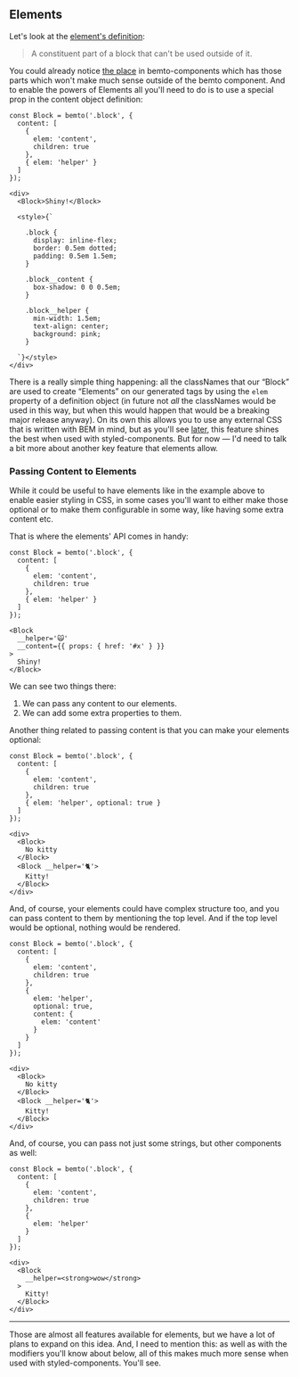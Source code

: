 ## Elements

Let's look at the [element's definition](https://en.bem.info/methodology/key-concepts/#element):

> A constituent part of a block that can't be used outside of it.

You could already notice [the place](#structure) in bemto-components which has those parts which won't make much sense outside of the bemto component. And to enable the powers of Elements all you'll need to do is to use a special prop in the content object definition:

    const Block = bemto('.block', {
      content: [
        {
          elem: 'content',
          children: true
        },
        { elem: 'helper' }
      ]
    });

    <div>
      <Block>Shiny!</Block>

      <style>{`

        .block {
          display: inline-flex;
          border: 0.5em dotted;
          padding: 0.5em 1.5em;
        }

        .block__content {
          box-shadow: 0 0 0.5em;
        }

        .block__helper {
          min-width: 1.5em;
          text-align: center;
          background: pink;
        }
        
      `}</style>
    </div>

There is a really simple thing happening: all the classNames that our “Block” are used to create “Elements” on our generated tags by using the `elem` property of a definition object (in future not _all_ the classNames would be used in this way, but when this would happen that would be a breaking major release anyway). On its own this allows you to use any external CSS that is written with BEM in mind, but as you'll see [later](#styled-components), this feature shines the best when used with styled-components. But for now — I'd need to talk a bit more about another key feature that elements allow.

### Passing Content to Elements

While it could be useful to have elements like in the example above to enable easier styling in CSS, in some cases you'll want to either make those optional or to make them configurable in some way, like having some extra content etc.

That is where the elements' API comes in handy:

    const Block = bemto('.block', {
      content: [
        {
          elem: 'content',
          children: true
        },
        { elem: 'helper' }
      ]
    });

    <Block
      __helper='🙀'
      __content={{ props: { href: '#x' } }}
    >
      Shiny!
    </Block>

We can see two things there:

1. We can pass any content to our elements.
2. We can add some extra properties to them.

Another thing related to passing content is that you can make your elements optional:

    const Block = bemto('.block', {
      content: [
        {
          elem: 'content',
          children: true
        },
        { elem: 'helper', optional: true }
      ]
    });

    <div>    
      <Block>
        No kitty
      </Block>
      <Block __helper='🐈'>
        Kitty!
      </Block>
    </div>

And, of course, your elements could have complex structure too, and you can pass content to them by mentioning the top level. And if the top level would be optional, nothing would be rendered.

    const Block = bemto('.block', {
      content: [
        {
          elem: 'content',
          children: true
        },
        { 
          elem: 'helper',
          optional: true,
          content: {
            elem: 'content'
          }
        }
      ]
    });

    <div>    
      <Block>
        No kitty
      </Block>
      <Block __helper='🐈'>
        Kitty!
      </Block>
    </div>

And, of course, you can pass not just some strings, but other components as well:

    const Block = bemto('.block', {
      content: [
        {
          elem: 'content',
          children: true
        },
        { 
          elem: 'helper'
        }
      ]
    });

    <div>    
      <Block
        __helper=<strong>wow</strong>
      >
        Kitty!
      </Block>
    </div>

- - -

Those are almost all features available for elements, but we have a lot of plans to expand on this idea. And, I need to mention this: as well as with the modifiers you'll know about below, all of this makes much more sense when used with styled-components. You'll see.
